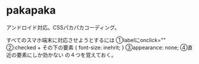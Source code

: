 pakapaka
========

アンドロイド対応。CSSパカパカコーディング。

すべてのスマホ端末に対応させようとするには
①labelにonclick=""
②:checked + その下の要素 { font-size: inehrit; }
③appearance: none;
④直近の要素にしか効かない
の４つを覚えておく。
